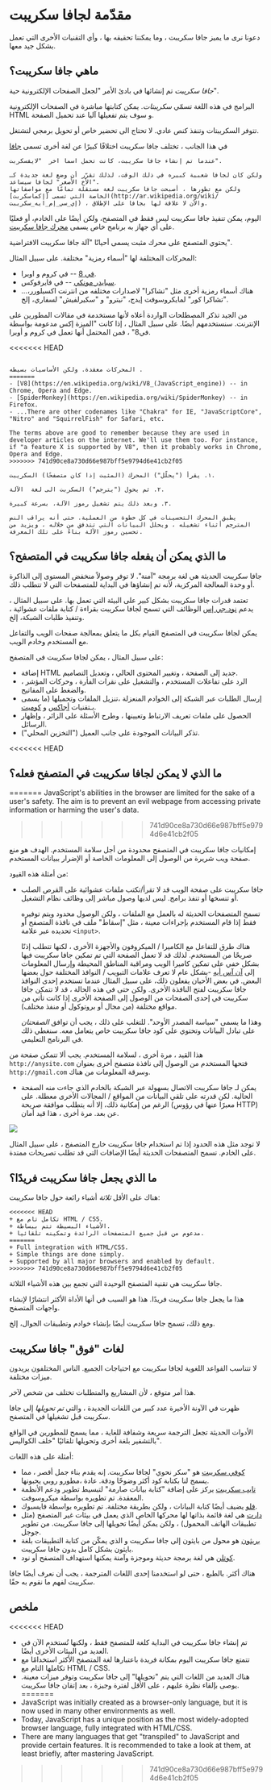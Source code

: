 # مقدّمة لجافا سكريبت

دعونا نرى ما يميز جافا سكريبت ، وما يمكننا تحقيقه بها ، وأي التقنيات الأخرى التي تعمل بشكل جيد معها.
## ماهي جافا سكريبت؟

*جافا سكريبت* تم إنشائها في بادئ الأمر "لجعل الصفحات الإلكترونية حية".

البرامج في هذه اللغة تسمّي *سكريبتات*. يمكن كتابتها مباشرة في الصفحات الإلكترونية HTML و  سوف يتم تفعيلها آليا عند تحميل الصفحة.

تتوفر السكريبتات وتنفذ كنص عادي. لا تحتاج الى تحضير خاص أو تحويل برمجي لتشتغل.

في هذا الجانب ، تختلف جافا سكريبت اختلافًا كبيرًا عن لغة أخرى تسمى [جافا](https://ar.wikipedia.org/wiki/جافا_(لغة_برمجة))

```smart header="لماذا تم تسميتها <u>جافا</u>سكريبت؟" 
عندما تم إنشاء جافا سكريبت، كانت تحمل اسما اخر  "لايفسكربت".

ولكن كان لجافا شعبية كبيره في ذلك الوقت، لذلك تقرّر أن وضع لغة جديدة كـ "الأخ الأصغر" لجافا سيساعد.
ولكن مع تطورها ، أصبحت جافا سكريبت لغة مستقلة تمامًا مع مواصفاتها الخاصة التي تسمى [إكماسكربت](http://ar.wikipedia.org/wiki/إي_سي_إم_ايه_سكريبت) ، والآن لا علاقة لها بجافا على الإطلاق.
``` 
اليوم، يمكن تنفيذ جافا سكريبت ليس فقط في المتصفح، ولكن أيضًا على الخادم، أو فعليًا على أي جهاز به برنامج خاص يسمى [محرك جافا سكريبت](https://ar.wikipedia.org/wiki/محرك_جافا_سكريبت).

يحتوي المتصفح على محرك مثبت يسمى أحيانًا "آلة جافا سكريبت الافتراضية".

المحركات المختلفة لها "أسماء رمزية" مختلفة. على سبيل المثال:

- [في 8](https://ar.wikipedia.org/wiki/كروم_في_8) -- في كروم و اوبرا.
- [سبايدر مونكي](https://ar.wikipedia.org/wiki/سبايدر_مونكي_(محرك_جافا_سكريبت)) -- في فايرفوكس.
- ...هناك أسماء رمزية أخرى مثل "تشاكرا" لاصدارات مختلفه من انترنت اكسبلورر، "تشاكرا كور" لمايكروسوفت إيدج،  "نيترو" و "سكيرلفيش" لسفاري، إلخ. 

من الجيد تذكر المصطلحات الواردة أعلاه لأنها مستخدمة في مقالات المطورين على الإنترنت. سنستخدمهم أيضًا. على سبيل المثال ، إذا كانت "الميزة إكس مدعومة بواسطة في8" ، فمن المحتمل أنها تعمل في كروم و أوبرا.

<<<<<<< HEAD
```smart header="كيف تعمل المحركات؟"

المحركات معقدة. ولكن الأساسيات بسيطه .
=======
- [V8](https://en.wikipedia.org/wiki/V8_(JavaScript_engine)) -- in Chrome, Opera and Edge.
- [SpiderMonkey](https://en.wikipedia.org/wiki/SpiderMonkey) -- in Firefox.
- ...There are other codenames like "Chakra" for IE, "JavaScriptCore", "Nitro" and "SquirrelFish" for Safari, etc.

The terms above are good to remember because they are used in developer articles on the internet. We'll use them too. For instance, if "a feature X is supported by V8", then it probably works in Chrome, Opera and Edge.
>>>>>>> 741d90ce8a730d66e987bff5e9794d6e41cb2f05

١. يقرأ ("يحلّل") المحرك (المثبت إذا كان متصفحًا) السكريبت.

٢. ثم يحول ("يترجم") السكربت الى لغة  الآلة.

٣. وبعد ذلك يتم تشغيل رموز الآلة، بسرعة كبيرة.

يطبق المحرك التحسينات في كل خطوة من العملية. حتى أنه يراقب النص المترجم أثناء تشغيله ، ويحلل البيانات التي تتدفق من خلاله ، ويزيد من تحسين رموز الآلة بناءً على تلك المعرفة.
```

## ما الذي يمكن أن يفعله جافا سكريبت في المتصفح؟

جافا سكريبت الحديثة هي لغة برمجة "آمنة". لا توفر وصولاً منخفض المستوى إلى الذاكرة أو وحدة المعالجة المركزية، لأنه تم إنشاؤها في البداية للمتصفحات التي لا تتطلب ذلك.

تعتمد قدرات جافا سكريبت بشكل كبير على البيئة التي تعمل بها. على سبيل المثال ، يدعم [نود.جي إس](https://ar.wikipedia.org/wiki/نود.جي_إس) 
الوظائف التي تسمح لجافا سكريبت بقراءة / كتابة ملفات عشوائية ، وتنفيذ طلبات الشبكة، إلخ.

يمكن لجافا سكريبت في المتصفح القيام بكل ما يتعلق بمعالجة صفحات الويب والتفاعل مع المستخدم وخادم الويب.

على سبيل المثال ، يمكن لجافا سكريبت في المتصفح:

- إضافة HTML جديد إلى الصفحة ، وتغيير المحتوى الحالي ، وتعديل التصاميم.
- الرد على تفاعلات المستخدم ، والتشغيل على نقرات الفأرة ، وحركات المؤشر ، والضغط على المفاتيح.
- إرسال الطلبات عبر الشبكة إلى الخوادم المنعزلة ،تنزيل الملفات وتحميلها (ما يسمى بـتقنيات [أجاكس](https://ar.wikipedia.org/wiki/أجاكس) و [كوميت](https://en.wikipedia.org/wiki/Comet_(programming)).
- الحصول على ملفات تعريف الارتباط وتعيينها ، وطرح الأسئلة على الزائر ، وإظهار الرسائل.
- تذكر البيانات الموجودة على جانب العميل ("التخزين المحلي").

<<<<<<< HEAD
## ما الذي لا يمكن لجافا سكريبت في المتصفح فعله؟
=======
JavaScript's abilities in the browser are limited for the sake of a user's safety. The aim is to prevent an evil webpage from accessing private information or harming the user's data.
>>>>>>> 741d90ce8a730d66e987bff5e9794d6e41cb2f05

إمكانيات جافا سكريبت في المتصفح محدودة من أجل سلامة المستخدم. الهدف هو منع صفحة ويب شريرة من الوصول إلى المعلومات الخاصة أو الإضرار ببيانات المستخدم.

من أمثلة هذه القيود:

- جافا سكريبت على صفحة الويب قد لا تقرأ/تكتب ملفات عشوائية على القرص الصلب أو تنسخها أو تنفذ برامج. ليس لديها وصول مباشر إلى وظائف نظام التشغيل.

    تسمح المتصفحات الحديثة له بالعمل مع الملفات ، ولكن الوصول محدود ويتم توفيره فقط إذا قام المستخدم بإجراءات معينة ، مثل "إسقاط" ملف في نافذة المتصفح أو تحديده عبر علامة `<input>`.

    هناك طرق للتفاعل مع الكاميرا / الميكروفون والأجهزة الأخرى ، لكنها تتطلب إذنًا صريحًا من المستخدم. لذلك قد لا تعمل الصفحة التي تم تمكين جافا سكريبت فيها بشكل خفي على تمكين كاميرا الويب ومراقبة المناطق المحيطة وإرسال المعلومات إلى [آن آس أيه](https://ar.wikipedia.org/wiki/وكالة_الأمن_القومي_الأمريكية)
-بشكل عام لا تعرف علامات التبويب / النوافذ المختلفة حول بعضها البعض. في بعض الأحيان يفعلون ذلك، على سبيل المثال عندما تستخدم إحدى النوافذ جافا سكريبت لفتح النافذة الأخرى. ولكن حتى في هذه الحالة ، قد لا تتمكن جافا سكريبت في إحدى الصفحات من الوصول إلى الصفحة الأخرى إذا كانت تأتي من مواقع مختلفة (من مجال أو بروتوكول أو منفذ مختلف).

    وهذا ما يسمى "سياسة المصدر الأوحد". للتغلب على ذلك ، يجب أن توافق *الصفحتان* على تبادل البيانات وتحتوي على كود جافا سكريبت خاص يتعامل معه. سنغطي ذلك في البرنامج التعليمي.
    
هذا القيد ، مرة أخرى ، لسلامة المستخدم. يجب ألا تتمكن صفحة من `http://anysite.com` فتحها المستخدم من الوصول إلى نافذة متصفح أخرى بعنوان `http://gmail.com` وسرقة المعلومات من هناك.
- يمكن لـ جافا سكريبت الاتصال بسهولة عبر الشبكة بالخادم الذي جاءت منه الصفحة الحالية. لكن قدرته على تلقي البيانات من المواقع / المجالات الأخرى معطلة. على الرغم من إمكانية ذلك، إلا أنه يتطلب موافقة صريحة (معبرًا عنها في رؤوس HTTP) عن بعد. مرة أخرى ، هذا قيد أمان.

![](limitations.svg)

لا توجد مثل هذه الحدود إذا تم استخدام جافا سكريبت خارج المتصفح ، على سبيل المثال على الخادم. تسمح المتصفحات الحديثة أيضًا الإضافات التي قد تطلب تصريحات ممتدة.

## ما الذي يجعل جافا سكريبت فريدًا؟

هناك على الأقل *ثلاثة* أشياء رائعة حول جافا سكريبت:

```compare
<<<<<<< HEAD
+ تكامل تام مع HTML / CSS.
+ الأشياء البسيطة تتم ببساطة.
+ مدعوم من قبل جميع المتصفحات الرائدة وتمكينه تلقائيا.
=======
+ Full integration with HTML/CSS.
+ Simple things are done simply.
+ Supported by all major browsers and enabled by default.
>>>>>>> 741d90ce8a730d66e987bff5e9794d6e41cb2f05
```

جافا سكريبت هي تقنية المتصفح الوحيدة التي تجمع بين هذه الأشياء الثلاثة.

هذا ما يجعل جافا سكريبت فريدًا. هذا هو السبب في أنها الأداة الأكثر انتشارًا لإنشاء واجهات المتصفح.

ومع ذلك، تسمح جافا سكريبت أيضًا بإنشاء خوادم وتطبيقات الجوال، إلخ.

## لغات "فوق" جافا سكريبت

لا تتناسب القواعد اللغوية لجافا سكريبت مع احتياجات الجميع. الناس المختلفون يريدون ميزات مختلفة.

هذا أمر متوقع ، لأن المشاريع والمتطلبات تختلف من شخص لآخر.

ظهرت في الآونة الأخيرة عدد كبير من اللغات الجديدة ، والتي *تم تحويلها* إلى جافا سكريبت قبل تشغيلها في المتصفح.

الأدوات الحديثة تجعل الترجمة سريعة وشفافة للغاية ، مما يسمح للمطورين في الواقع بالتشفير بلغة أخرى وتحويلها تلقائيًا "خلف الكواليس".

أمثلة على هذه اللغات:

- [كوفي سكريبت](http://coffeescript.org/) هو "سكر نحوي" لجافا سكريبت. إنه يقدم بناء جمل أقصر ، مما يسمح لنا بكتابة كود أكثر وضوحًا ودقة. عادة ،مطورو روبي يحبونها.
- [تايب سكريبت](http://www.typescriptlang.org/) يركز على إضافة "كتابة بيانات صارمة" لتبسيط تطوير ودعم الأنظمة المعقدة. تم تطويره بواسطة ميكروسوفت.
- [فلو](http://flow.org/) يضيف أيضًا كتابة البيانات ، ولكن بطريقة مختلفة. تم تطويره بواسطة فايسبوك.
- [دارت](https://www.dartlang.org/) هي لغة قائمة بذاتها لها محركها الخاص الذي يعمل في بيئات غير المتصفح (مثل تطبيقات الهاتف المحمول) ، ولكن يمكن أيضًا تحويلها إلى جافا سكريبت. من تطوير جوجل.
- [بريثون](https://brython.info/) هو محول من بايثون إلى جافا سكريبت و الذي يمكّن من كتابة التطبيقات بلغة بايثون بشكل كامل بدون جافا سكريبت.
- [كوتلن](https://kotlinlang.org/docs/reference/js-overview.html) هي لغة برمجة حديثة وموجزة وآمنة يمكنها استهداف المتصفح أو نود.

هناك أكثر. بالطبع ، حتى لو استخدمنا إحدى اللغات المترجمة ، يجب أن نعرف أيضًا جافا سكريبت لفهم ما نقوم به حقًا.

## ملخص

<<<<<<< HEAD
- تم إنشاء جافا سكريبت في البداية كلغة للمتصفح فقط ، ولكنها تُستخدم الآن في العديد من البيئات الأخرى أيضًا.
- تتمتع جافا سكريبت اليوم بمكانة فريدة باعتبارها لغة المتصفح الأكثر استخدامًا مع تكاملها التام مع HTML / CSS.
- هناك العديد من اللغات التي يتم "تحويلها" إلى جافا سكريبت وتوفر ميزات معينة. يوصى بإلقاء نظرة عليهم ، على الأقل لفترة وجيزة ، بعد إتقان جافا سكريبت.
=======
- JavaScript was initially created as a browser-only language, but it is now used in many other environments as well.
- Today, JavaScript has a unique position as the most widely-adopted browser language, fully integrated with HTML/CSS.
- There are many languages that get "transpiled" to JavaScript and provide certain features. It is recommended to take a look at them, at least briefly, after mastering JavaScript.
>>>>>>> 741d90ce8a730d66e987bff5e9794d6e41cb2f05
